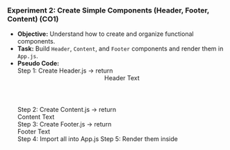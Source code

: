 ### **Experiment 2: Create Simple Components (Header, Footer, Content)** (CO1)  
- **Objective:** Understand how to create and organize functional components.  
- **Task:** Build `Header`, `Content`, and `Footer` components and render them in `App.js`.  
- **Pseudo Code:**  
Step 1: Create Header.js → return <header>Header Text</header>
Step 2: Create Content.js → return <main>Content Text</main>
Step 3: Create Footer.js → return <footer>Footer Text</footer>
Step 4: Import all into App.js
Step 5: Render them inside <div>

